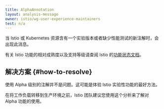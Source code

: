 ```yaml
---
title: AlphaAnnotation
layout: analysis-message
owner: istio/wg-user-experience-maintainers
test: n/a
---
```


当 Istio 或 Kubernetes 资源含有一个实验版本或者缺少性能测试的新注解时，会出现此消息。

有关 Istio 功能的相对成熟度以及支持等级请查阅 Istio 的[功能状态文档](/zh/about/feature-stages/)。

## 解决方案 {#how-to-resolve}

使用 Alpha 级别的注解并不是问题。这可能是体验 Istio 实验性功能的最好方法。

在将工作负载转移到生产环境之前，Istio 团队建议您使用这个分析来了解对 Alpha 功能的使用。
